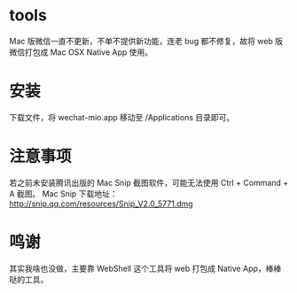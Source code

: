 # tools
Mac 版微信一直不更新，不单不提供新功能，连老 bug 都不修复，故将 web 版微信打包成 Mac OSX Native App 使用。

# 安装
下载文件，将 wechat-mio.app 移动至 /Applications 目录即可。

# 注意事项
若之前未安装腾讯出版的 Mac Snip 截图软件，可能无法使用 Ctrl + Command + A 截图。
Mac Snip 下载地址：http://snip.qq.com/resources/Snip_V2.0_5771.dmg

# 鸣谢
其实我啥也没做，主要靠 WebShell 这个工具将 web 打包成 Native App，棒棒哒的工具。

